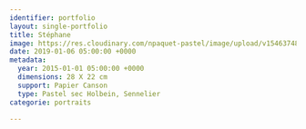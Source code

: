 ```yaml
---
identifier: portfolio
layout: single-portfolio
title: Stéphane
image: https://res.cloudinary.com/npaquet-pastel/image/upload/v1546374844/St%C3%A9phane-pastel-2015.jpg
date: 2019-01-06 05:00:00 +0000
metadata:
  year: 2015-01-01 05:00:00 +0000
  dimensions: 28 X 22 cm
  support: Papier Canson
  type: Pastel sec Holbein, Sennelier
categorie: portraits

---
```

